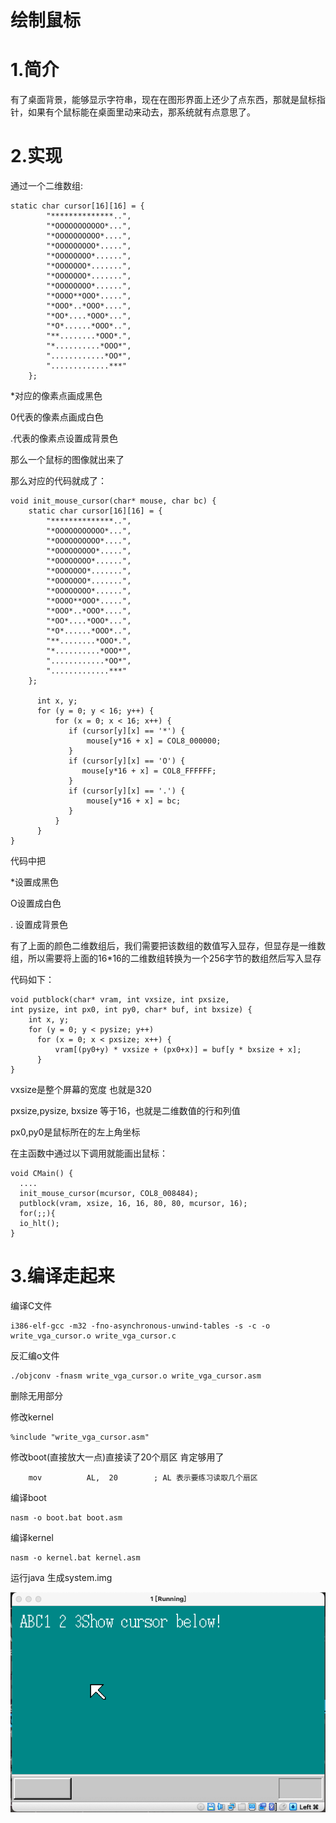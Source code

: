 # 绘制鼠标

# 1.简介

有了桌面背景，能够显示字符串，现在在图形界面上还少了点东西，那就是鼠标指针，如果有个鼠标能在桌面里动来动去，那系统就有点意思了。



# 2.实现

通过一个二维数组:

```
static char cursor[16][16] = {
        "**************..",
        "*OOOOOOOOOOO*...",
        "*OOOOOOOOOO*....",
        "*OOOOOOOOO*.....",
        "*OOOOOOOO*......",
        "*OOOOOOO*.......",
        "*OOOOOOO*.......",
        "*OOOOOOOO*......",
        "*OOOO**OOO*.....",
        "*OOO*..*OOO*....",
        "*OO*....*OOO*...",
        "*O*......*OOO*..",
        "**........*OOO*.",
        "*..........*OOO*",
        "............*OO*",
        ".............***"
    };
```

*对应的像素点画成黑色 

0代表的像素点画成白色

.代表的像素点设置成背景色

那么一个鼠标的图像就出来了

那么对应的代码就成了：

```
void init_mouse_cursor(char* mouse, char bc) {
    static char cursor[16][16] = {
        "**************..",
        "*OOOOOOOOOOO*...",
        "*OOOOOOOOOO*....",
        "*OOOOOOOOO*.....",
        "*OOOOOOOO*......",
        "*OOOOOOO*.......",
        "*OOOOOOO*.......",
        "*OOOOOOOO*......",
        "*OOOO**OOO*.....",
        "*OOO*..*OOO*....",
        "*OO*....*OOO*...",
        "*O*......*OOO*..",
        "**........*OOO*.",
        "*..........*OOO*",
        "............*OO*",
        ".............***"
    };

      int x, y;
      for (y = 0; y < 16; y++) {
          for (x = 0; x < 16; x++) {
             if (cursor[y][x] == '*') {
                 mouse[y*16 + x] = COL8_000000;
             }
             if (cursor[y][x] == 'O') {
                mouse[y*16 + x] = COL8_FFFFFF;
             }
             if (cursor[y][x] == '.') {
                 mouse[y*16 + x] = bc;
             }
          }
      }
}
```

代码中把

*设置成黑色

O设置成白色

. 设置成背景色

有了上面的颜色二维数组后，我们需要把该数组的数值写入显存，但显存是一维数组，所以需要将上面的16*16的二维数组转换为一个256字节的数组然后写入显存

代码如下：

```
void putblock(char* vram, int vxsize, int pxsize,
int pysize, int px0, int py0, char* buf, int bxsize) {
    int x, y;
    for (y = 0; y < pysize; y++)
      for (x = 0; x < pxsize; x++) {
          vram[(py0+y) * vxsize + (px0+x)] = buf[y * bxsize + x];
      }
}
```

vxsize是整个屏幕的宽度 也就是320 

pxsize,pysize, bxsize 等于16，也就是二维数值的行和列值 

px0,py0是鼠标所在的左上角坐标

在主函数中通过以下调用就能画出鼠标：

```
void CMain() {
  ....
  init_mouse_cursor(mcursor, COL8_008484);
  putblock(vram, xsize, 16, 16, 80, 80, mcursor, 16);
  for(;;){
  io_hlt();
}
```



# 3.编译走起来

编译C文件

```
i386-elf-gcc -m32 -fno-asynchronous-unwind-tables -s -c -o write_vga_cursor.o write_vga_cursor.c
```

反汇编o文件

```
./objconv -fnasm write_vga_cursor.o write_vga_cursor.asm
```

删除无用部分

修改kernel

```
%include "write_vga_cursor.asm"
```

修改boot(直接放大一点)直接读了20个扇区 肯定够用了

```
    mov          AL,  20        ; AL 表示要练习读取几个扇区
```

编译boot

```
nasm -o boot.bat boot.asm
```

编译kernel

```
nasm -o kernel.bat kernel.asm
```

运行java 生成system.img 

![](https://github.com/wdkang123/MyOperatingSystem/blob/main/images/10-img01.png?raw=true)